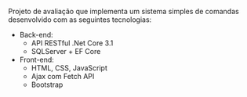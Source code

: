 Projeto de avaliação que implementa um sistema simples de comandas desenvolvido com as seguintes tecnologias:
- Back-end:
  - API RESTful .Net Core 3.1
  - SQLServer + EF Core
- Front-end:
  - HTML, CSS, JavaScript
  - Ajax com Fetch API
  - Bootstrap
